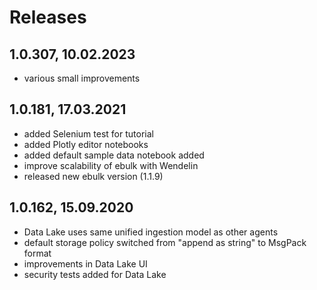 Releases
===
1.0.307, 10.02.2023
---
  - various small improvements 

1.0.181, 17.03.2021
---
  - added Selenium test for tutorial 
  - added Plotly editor notebooks
  - added default sample data notebook added
  - improve scalability of ebulk with Wendelin  
  - released new ebulk version (1.1.9) 

  

1.0.162, 15.09.2020
---
  - Data Lake uses same unified ingestion model as other agents
  - default storage policy switched from "append as string" to MsgPack format
  - improvements in Data Lake UI
  - security tests added for Data Lake
